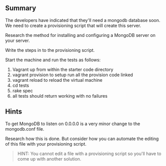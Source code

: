 ## Summary

 

The developers have indicated that they'll need a mongodb database soon. We need to create a provisioning script that will create this server.

 

Research the method for installing and configuring a MongoDB server on your server.

 

Write the steps in to the provisioning script.

 

Start the machine and run the tests as follows:

 

1. Vagrant up from within the starter code directory
2. vagrant provision to setup run all the provision code linked
3. vagrant reload to reload the virtual machine
4. cd tests
5. rake spec
6. all tests should return working with no failures

 

## Hints

 

To get MongoDB to listen on 0.0.0.0 is a very minor change to the mongodb.conf file.

 

Research how this is done. But consider how you can automate the editing of this file with your provisioning script. 

 

> HINT: You cannot edit a file with a provisioning script so you'll have to come up with another solution.